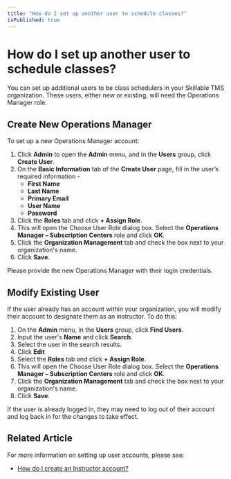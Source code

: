 ```yaml
---
title: "How do I set up another user to schedule classes?"
isPublished: true
---
```


# How do I set up another user to schedule classes?

You can set up additional users to be class schedulers in your Skillable TMS organization. These users, either new or existing, will need the Operations Manager role. 

## Create New Operations Manager

To set up a new Operations Manager account:
1. Click **Admin** to open the **Admin** menu, and in the **Users** group, click **Create User**.
1. On the **Basic Information** tab of the **Create User** page, fill in the user’s required information -
     - **First Name**
     - **Last Name**
     - **Primary Email**
     - **User Name**
     - **Password**
1. Click the **Roles** tab and click **+ Assign Role**.
1. This will open the Choose User Role dialog box. Select the **Operations Manager – Subscription Centers** role and click **OK**.
1. Click the **Organization Management** tab and check the box next to your organization's name.
1. Click **Save**.
     
Please provide the new Operations Manager with their login credentials.

## Modify Existing User

If the user already has an account within your organization, you will modify their account to designate them as an instructor. To do this:
1.  On the **Admin** menu, in the **Users** group, click **Find Users**.
1. Input the user's **Name** and click **Search**. 
1. Select the user in the search results. 
1. Click **Edit**
1. Select the **Roles** tab and click **+ Assign Role**. 
1. This will open the Choose User Role dialog box. Select the **Operations Manager – Subscription Centers** role and click **OK**.
1. Click the **Organization Management** tab and check the box next to your organization's name.
1. Click **Save**.

If the user is already logged in, they may need to log out of their account and log back in for the changes to take effect.

## Related Article
For more information on setting up user accounts, please see:
- [How do I create an Instructor account?](create-instructor-account.md)
